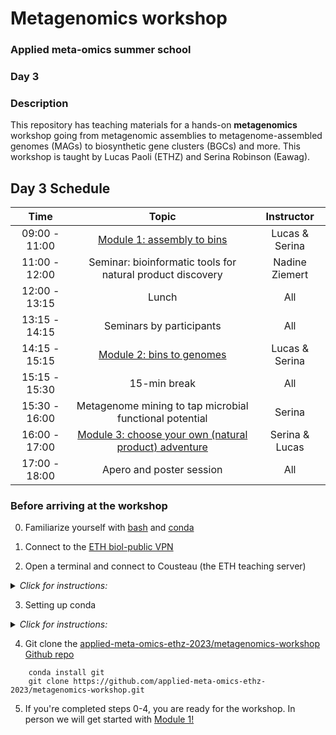 # Metagenomics workshop
### Applied meta-omics summer school
### Day 3

### Description

This repository has teaching materials for a hands-on **metagenomics** workshop going from metagenomic assemblies to metagenome-assembled genomes (MAGs) to biosynthetic gene clusters (BGCs) and more. This workshop is taught by Lucas Paoli (ETHZ) and Serina Robinson (Eawag).

## Day 3 Schedule

| Time |  Topic  | Instructor
|:-----------:|:----------:|:--------:|
| 09:00 - 11:00 | [Module 1: assembly to bins](https://github.com/applied-meta-omics-ethz-2023/metagenomics-workshop/tree/main/module-1) | Lucas & Serina |
| 11:00 - 12:00 |  Seminar: bioinformatic tools for natural product discovery | Nadine Ziemert |
| 12:00 - 13:15 | Lunch | All |
| 13:15 - 14:15 | Seminars by participants | All |
| 14:15 - 15:15 | [Module 2: bins to genomes](https://github.com/applied-meta-omics-ethz-2023/metagenomics-workshop/tree/main/module-2) | Lucas & Serina |
| 15:15 - 15:30 | 15-min break | All |
| 15:30 - 16:00 | Metagenome mining to tap microbial functional potential | Serina |
| 16:00 - 17:00 | [Module 3: choose your own (natural product) adventure](https://github.com/applied-meta-omics-ethz-2023/metagenomics-workshop/tree/main/module-3) | Serina & Lucas |
| 17:00 - 18:00 | Apero and poster session | All |


### Before arriving at the workshop

0. Familiarize yourself with [bash](https://astrobiomike.github.io/unix/unix-intro) and [conda](https://astrobiomike.github.io/unix/conda-intro)

1. Connect to the [ETH biol-public VPN](https://unlimited.ethz.ch/display/itkb/VPN#VPN-HowtosetupVPN)

2. Open a terminal and connect to Cousteau (the ETH teaching server)
<details>
<summary><i>Click for instructions:</I></summary>

```ssh yourusername@cousteau.ethz.ch```

-type your password<br> 
-press ENTER <br> 

</details>

3. Setting up conda 

<details>
<summary><i>Click for instructions:</I></summary>
         <br>In your terminal type:<br>

-```wget https://repo.anaconda.com/miniconda/Miniconda3-latest-Linux-x86_64.sh```

-```bash Miniconda3-latest-Linux-x86_64.sh```

-press ENTER, scroll down, type in ‘yes’<br>
-press ENTER<br>
-type in yes<br>
-close and reopen session (exit; ssh cousteau)<br>

-```rm Miniconda3-latest-Linux-x86_64.sh```<br>
-Install should take ~5min<br>

* Add conda channels
```
    conda config --add channels defaults
    conda config --add channels conda-forge    
    conda config --add channels bioconda
    
```

* Install mamba (faster, alternative client to conda)
```
    conda install mamba
    mamba install git
```

* Set up three distinct conda environments for the three modules of the workshop as follows:

Module 1:<br>
```
    conda create -ny module-1
    conda activate module-1
    conda install metabat2
    conda install bwa
    conda deactivate 
```

Module 2:<br>
```
    conda create -ny module-2
    conda activate module-2
```

Module 3:<br>
```
    conda create -yn module-3
    conda activate module-3
    mamba install antismash 
    download-antismash-databases
```


</details>

4. Git clone the [applied-meta-omics-ethz-2023/metagenomics-workshop Github repo](https://github.com/applied-meta-omics-ethz-2023/metagenomics-workshop)

```
    conda install git
    git clone https://github.com/applied-meta-omics-ethz-2023/metagenomics-workshop.git

```


5. If you're completed steps 0-4, you are ready for the workshop. In person we will get started with [Module 1!](https://github.com/applied-meta-omics-ethz-2023/metagenomics-workshop/tree/main/module-1) 
